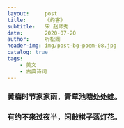 ```yaml
---
layout:     post
title:      《约客》
subtitle:   宋 赵师秀
date:       2020-07-20
author:     听松阁
header-img: img/post-bg-poem-08.jpg
catalog: true
tags:
    - 美文
    - 古典诗词
---
```


### 黄梅时节家家雨，青草池塘处处蛙。
### 有约不来过夜半，闲敲棋子落灯花。
